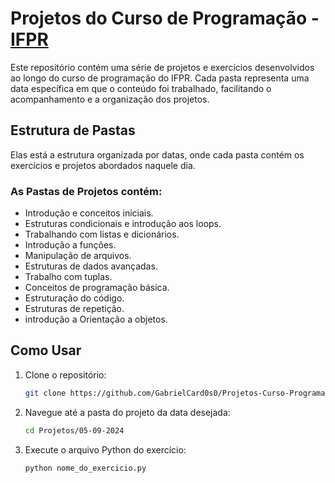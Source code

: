 # Projetos do Curso de Programação - [IFPR](https://ifpr.edu.br/arapongas/nossos-cursos/cursos-fic/programacao-com-enfase-em-analise-de-dados/)

Este repositório contém uma série de projetos e exercícios desenvolvidos ao longo do curso de programação do IFPR. Cada pasta representa uma data específica em que o conteúdo foi trabalhado, facilitando o acompanhamento e a organização dos projetos.

## Estrutura de Pastas

Elas está a estrutura organizada por datas, onde cada pasta contém os exercícios e projetos abordados naquele dia.

### As Pastas de Projetos contém:

- Introdução e conceitos iniciais.
- Estruturas condicionais e introdução aos loops.
- Trabalhando com listas e dicionários.
- Introdução a funções.
- Manipulação de arquivos.
- Estruturas de dados avançadas.
- Trabalho com tuplas.
- Conceitos de programação básica.
- Estruturação do código.
- Estruturas de repetição.
- introdução a Orientação a objetos.

## Como Usar

1. Clone o repositório:
   ```bash
   git clone https://github.com/GabrielCard0s0/Projetos-Curso-Programacao-IFPR.git

2. Navegue até a pasta do projeto da data desejada:
    ```bash
    cd Projetos/05-09-2024

3. Execute o arquivo Python do exercício:
   ```bash
   python nome_do_exercicio.py



